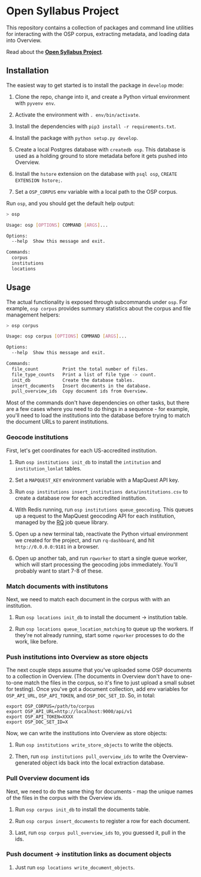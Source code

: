 # Open Syllabus Project

This repository contains a collection of packages and command line utilities for interacting with the OSP corpus, extracting metadata, and loading data into Overview.

Read about the **[Open Syllabus Project](http://opensyllabusproject.org)**.

## Installation

The easiest way to get started is to install the package in `develop` mode:

1. Clone the repo, change into it, and create a Python virtual environment with `pyvenv env`.

1. Activate the environment with `. env/bin/activate`.

1. Install the dependencies with `pip3 install -r requirements.txt`.

1. Install the package with `python setup.py develop`.

1. Create a local Postgres database with `createdb osp`. This database is used as a holding ground to store metadata before it gets pushed into Overview.

1. Install the `hstore` extension on the database with `psql osp`, `CREATE EXTENSION hstore;`.

1. Set a `OSP_CORPUS` env variable with a local path to the OSP corpus.

Run `osp`, and you should get the default help output:

```bash
> osp

Usage: osp [OPTIONS] COMMAND [ARGS]...

Options:
  --help  Show this message and exit.

Commands:
  corpus
  institutions
  locations
```

## Usage

The actual functionality is exposed through subcommands under `osp`. For example, `osp corpus` provides summary statistics about the corpus and file management helpers:

```bash
> osp corpus

Usage: osp corpus [OPTIONS] COMMAND [ARGS]...

Options:
  --help  Show this message and exit.

Commands:
  file_count         Print the total number of files.
  file_type_counts   Print a list of file type -> count.
  init_db            Create the database tables.
  insert_documents   Insert documents in the database.
  pull_overview_ids  Copy document ids from Overview.
```

Most of the commands don't have dependencies on other tasks, but there are a few cases where you need to do things in a sequence - for example, you'll need to load the institutions into the database before trying to match the document URLs to parent institutions.

### Geocode institutions

First, let's get coordinates for each US-accredited institution.

1. Run `osp institutions init_db` to install the `intitution` and `institution_lonlat` tables.

1. Set a `MAPQUEST_KEY` environment variable with a MapQuest API key.

1. Run `osp institutions insert_institutions data/institutions.csv` to create a database row for each accredited institution.

1. With Redis running, run `osp institutions queue_geocoding`. This queues up a request to the MapQuest geocoding API for each institution, managed by the [RQ](http://python-rq.org) job queue library.

1. Open up a new terminal tab, reactivate the Python virtual environment we created for the project, and run `rq-dashboard`, and hit `http://0.0.0.0:9181` in a browser.

1. Open up another tab, and run `rqworker` to start a single queue worker, which will start processing the geocoding jobs immediately. You'll probably want to start 7-8 of these.

### Match documents with institutons

Next, we need to match each document in the corpus with with an institution.

1. Run `osp locations init_db` to install the document -> institution table.

1. Run `osp locations queue_location_matching` to queue up the workers. If they're not already running, start some `rqworker` processes to do the work, like before.

### Push institutions into Overview as store objects

The next couple steps assume that you've uploaded some OSP documents to a collection in Overview. (The documents in Overview don't have to one-to-one match the files in the corpus, so it's fine to just upload a small subset for testing). Once you've got a document collection, add env variables for `OSP_API_URL`, `OSP_API_TOKEN`, and `OSP_DOC_SET_ID`. So, in total:

```
export OSP_CORPUS=/path/to/corpus
export OSP_API_URL=http://localhost:9000/api/v1
export OSP_API_TOKEN=XXXX
export OSP_DOC_SET_ID=X
```

Now, we can write the institutions into Overview as store objects:

1. Run `osp institutions write_store_objects` to write the objects.

1. Then, run `osp institutions pull_overview_ids` to write the Overview-generated object ids back into the local extraction database.

### Pull Overview document ids

Next, we need to do the same thing for documents - map the unique names of the files in the corpus with the Overview ids.

1. Run `osp corpus init_db` to install the documents table.

1. Run `osp corpus insert_documents` to register a row for each document.

1. Last, run `osp corpus pull_overview_ids` to, you guessed it, pull in the ids.

### Push document -> institution links as document objects

1. Just run `osp locations write_document_objects`.
